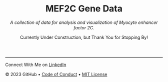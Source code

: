 <header>

<!--
  <<< Author notes: Course header >>>
  Include a 1280×640 image, course title in sentence case, and a concise description in emphasis.
  In your repository settings: enable template repository, add your 1280×640 social image, auto delete head branches.
  Add your open source license, GitHub uses MIT license.
-->

# MEF2C Gene Data

_A collection of data for analysis and visualization of Myocyte enhancer factor 2C._

Currently Under Construction, but Thank You for Stopping By!

</header>

<!--


<footer>

<!--
  <<< Author notes: Footer >>>
  Add a link to get support, GitHub status page, code of conduct, license link.
-->

---

Connect With Me on [LinkedIn](https://www.linkedin.com/in/aquesha-addison/)

&copy; 2023 GitHub &bull; [Code of Conduct](https://www.contributor-covenant.org/version/2/1/code_of_conduct/code_of_conduct.md) &bull; [MIT License](https://gh.io/mit)

</footer>

